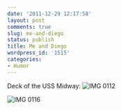 ```yaml
---
date: '2011-12-29 12:17:58'
layout: post
comments: true
slug: me-and-diego
status: publish
title: Me and Diego
wordpress_id: '1515'
categories:
- Humor
---
```


Deck of the USS Midway:
![IMG 0112](http://fnord.phfactor.net/wp-content/uploads/2011/12/IMG_0112.jpg)

![IMG 0116](http://fnord.phfactor.net/wp-content/uploads/2011/12/IMG_0116.jpg)
